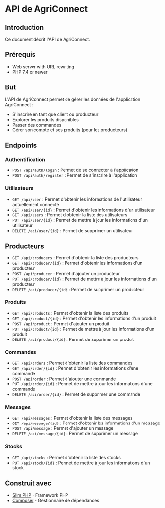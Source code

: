 # API de AgriConnect

<!-- français -->

## Introduction

Ce document décrit l'API de AgriConnect.

## Prérequis

- Web server with URL rewriting
- PHP 7.4 or newer

## But

L'API de AgriConnect permet de gérer les données de l'application AgriConnect :

- S'inscrire en tant que client ou producteur
- Explorer les produits disponibles
- Passer des commandes
- Gérer son compte et ses produits (pour les producteurs)

## Endpoints

### Authentification

- `POST /api/auth/login` : Permet de se connecter à l'application
- `POST /api/auth/register` : Permet de s'inscrire à l'application

### Utilisateurs

- `GET /api/user` : Permet d'obtenir les informations de l'utilisateur actuellement connecté
- `GET /api/user/{id}` : Permet d'obtenir les informations d'un utilisateur
- `GET /api/users` : Permet d'obtenir la liste des utilisateurs
- `PUT /api/user/{id}` : Permet de mettre à jour les informations d'un utilisateur
- `DELETE /api/user/{id}` : Permet de supprimer un utilisateur

## Producteurs

- `GET /api/producers` : Permet d'obtenir la liste des producteurs
- `GET /api/producer/{id}` : Permet d'obtenir les informations d'un producteur
- `POST /api/producer` : Permet d'ajouter un producteur
- `PUT /api/producer/{id}` : Permet de mettre à jour les informations d'un producteur
- `DELETE /api/producer/{id}` : Permet de supprimer un producteur

### Produits

- `GET /api/products` : Permet d'obtenir la liste des produits
- `GET /api/product/{id}` : Permet d'obtenir les informations d'un produit
- `POST /api/product` : Permet d'ajouter un produit
- `PUT /api/product/{id}` : Permet de mettre à jour les informations d'un produit
- `DELETE /api/product/{id}` : Permet de supprimer un produit

### Commandes

- `GET /api/orders` : Permet d'obtenir la liste des commandes
- `GET /api/order/{id}` : Permet d'obtenir les informations d'une commande
- `POST /api/order` : Permet d'ajouter une commande
- `PUT /api/order/{id}` : Permet de mettre à jour les informations d'une commande
- `DELETE /api/order/{id}` : Permet de supprimer une commande

### Messages

- `GET /api/messages` : Permet d'obtenir la liste des messages
- `GET /api/message/{id}` : Permet d'obtenir les informations d'un message
- `POST /api/message` : Permet d'ajouter un message
- `DELETE /api/message/{id}` : Permet de supprimer un message

### Stocks

- `GET /api/stocks` : Permet d'obtenir la liste des stocks
- `PUT /api/stock/{id}` : Permet de mettre à jour les informations d'un stock

## Construit avec

- [Slim PHP](https://www.slimframework.com/) - Framework PHP
- [Composer](https://getcomposer.org/) - Gestionnaire de dépendances
